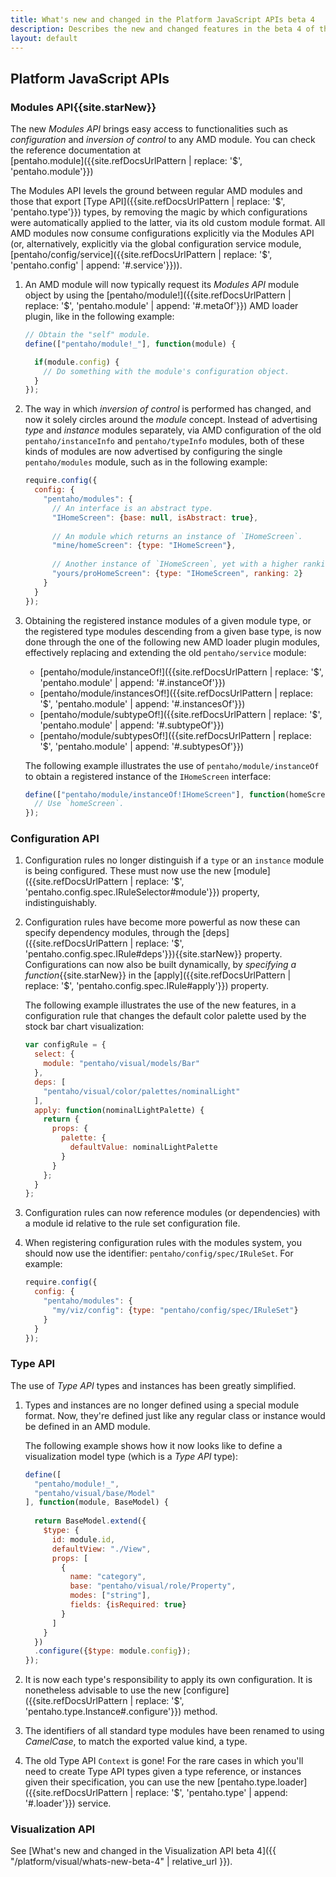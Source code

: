 ```yaml
---
title: What's new and changed in the Platform JavaScript APIs beta 4
description: Describes the new and changed features in the beta 4 of the Platform JavaScript APIs.
layout: default
---
```


## Platform JavaScript APIs

### Modules API{{site.starNew}}

The new _Modules API_ brings easy access to functionalities such as _configuration_ and _inversion of control_ 
to any AMD module.
You can check the reference documentation at  
[pentaho.module]({{site.refDocsUrlPattern | replace: '$', 'pentaho.module'}})

The Modules API levels the ground between regular AMD modules and 
those that export [Type API]({{site.refDocsUrlPattern | replace: '$', 'pentaho.type'}}) types,
by removing the magic by which configurations were automatically applied to the latter, 
via its old custom module format.
All AMD modules now consume configurations explicitly via the Modules API 
(or, alternatively, explicitly via the global configuration service module, 
 [pentaho/config/service]({{site.refDocsUrlPattern | replace: '$', 'pentaho.config' | append: '#.service'}})).
 
1. An AMD module will now typically request its _Modules API_ module object
   by using the 
   [pentaho/module!]({{site.refDocsUrlPattern | replace: '$', 'pentaho.module' | append: '#.metaOf'}}) AMD loader plugin,
   like in the following example:

    ```js
    // Obtain the "self" module.
    define(["pentaho/module!_"], function(module) {
    
      if(module.config) {
        // Do something with the module's configuration object.
      }
    });
    ```

2. The way in which *inversion of control* is performed has changed, 
   and now it solely circles around the _module_ concept.
   Instead of advertising _type_ and _instance_ modules separately, 
   via AMD configuration of the old `pentaho/instanceInfo` and `pentaho/typeInfo` modules,
   both of these kinds of modules are now advertised by configuring the single `pentaho/modules` module, 
   such as in the following example:

    ```js
    require.config({
      config: {
        "pentaho/modules": {
          // An interface is an abstract type.
          "IHomeScreen": {base: null, isAbstract: true},
          
          // An module which returns an instance of `IHomeScreen`.
          "mine/homeScreen": {type: "IHomeScreen"},
          
          // Another instance of `IHomeScreen`, yet with a higher ranking.
          "yours/proHomeScreen": {type: "IHomeScreen", ranking: 2}
        }
      }
    });
    ```

3. Obtaining the registered instance modules of a given module type, 
   or the registered type modules descending from a given base type, 
   is now done through the one of the following new AMD loader plugin modules, 
   effectively replacing and extending the old `pentaho/service` module:

   * [pentaho/module/instanceOf!]({{site.refDocsUrlPattern | replace: '$', 'pentaho.module' | append: '#.instanceOf'}})
   * [pentaho/module/instancesOf!]({{site.refDocsUrlPattern | replace: '$', 'pentaho.module' | append: '#.instancesOf'}})
   * [pentaho/module/subtypeOf!]({{site.refDocsUrlPattern | replace: '$', 'pentaho.module' | append: '#.subtypeOf'}})
   * [pentaho/module/subtypesOf!]({{site.refDocsUrlPattern | replace: '$', 'pentaho.module' | append: '#.subtypesOf'}})

   The following example illustrates the use of `pentaho/module/instanceOf` to obtain a 
   registered instance of the `IHomeScreen` interface:

    ```js
    define(["pentaho/module/instanceOf!IHomeScreen"], function(homeScreen) {
      // Use `homeScreen`.
    });
    ```

### Configuration API

1. Configuration rules no longer distinguish if a `type` or an `instance` module is being configured.
  These must now use the new 
  [module]({{site.refDocsUrlPattern | replace: '$', 'pentaho.config.spec.IRuleSelector#module'}})
  property, indistinguishably.

2. Configuration rules have become more powerful as now these can specify dependency modules, 
   through the [deps]({{site.refDocsUrlPattern | replace: '$', 'pentaho.config.spec.IRule#deps'}}){{site.starNew}} 
   property.
   Configurations can now also be built dynamically, 
   by _specifying a function_{{site.starNew}} in 
   the [apply]({{site.refDocsUrlPattern | replace: '$', 'pentaho.config.spec.IRule#apply'}}) property.

   The following example illustrates the use of the new features, 
   in a configuration rule that changes the default color palette used by the stock bar chart visualization:

   ```js
   var configRule = {
     select: {
       module: "pentaho/visual/models/Bar"
     },
     deps: [
       "pentaho/visual/color/palettes/nominalLight"
     ],
     apply: function(nominalLightPalette) {
       return {
         props: {
           palette: {
             defaultValue: nominalLightPalette
           }
         }
       };
     }
   };
   ```

3. Configuration rules can now reference modules (or dependencies) with a module id
   relative to the rule set configuration file.
    
4. When registering configuration rules with the modules system, 
   you should now use the identifier: `pentaho/config/spec/IRuleSet`.
   For example:

   ```js
   require.config({
     config: {
       "pentaho/modules": {
         "my/viz/config": {type: "pentaho/config/spec/IRuleSet"}
       }
     }
   });
   ```

### Type API

The use of _Type API_ types and instances has been greatly simplified. 

1. Types and instances are no longer defined using a special module format.
   Now, they're defined just like any regular class or instance would be defined in an AMD module.

   The following example shows how it now looks like to define a visualization model type 
   (which is a _Type API_ type): 

    ```js
    define([
      "pentaho/module!_",
      "pentaho/visual/base/Model"
    ], function(module, BaseModel) {
      
      return BaseModel.extend({
        $type: {
          id: module.id,
          defaultView: "./View",
          props: [
            {
              name: "category",
              base: "pentaho/visual/role/Property",
              modes: ["string"],
              fields: {isRequired: true}
            }
          ]
        }
      })
      .configure({$type: module.config});
    });
    ```

2. It is now each type's responsibility to apply its own configuration.
   It is nonetheless advisable to use the new 
   [configure]({{site.refDocsUrlPattern | replace: '$', 'pentaho.type.Instance#.configure'}}) method. 
 
3. The identifiers of all standard type modules have been renamed to using _CamelCase_,
   to match the exported value kind, a type.

4. The old Type API `Context` is gone!
   For the rare cases in which you'll need to create 
   Type API types given a type reference, 
   or instances given their specification, 
   you can use the new 
   [pentaho.type.loader]({{site.refDocsUrlPattern | replace: '$', 'pentaho.type' | append: '#.loader'}}) service. 

### Visualization API

See [What's new and changed in the Visualization API beta 4]({{ "/platform/visual/whats-new-beta-4" | relative_url }}).
